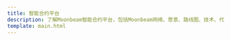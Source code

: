 ```yaml
---
title: 智能合约平台
description: 了解Moonbeam智能合约平台，包括Moonbeam网络、愿景、路线图、技术、代币等。
template: main.html
---
```


<div class='subsection-wrapper'></div>